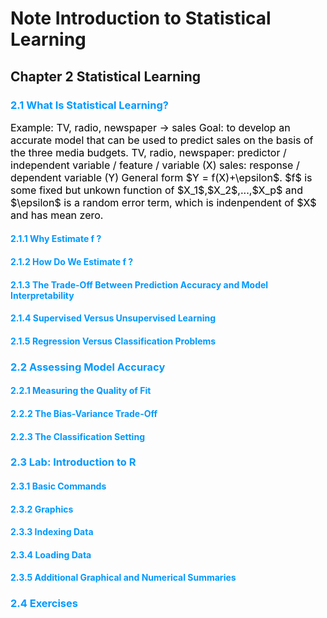 # Note Introduction to Statistical Learning
## Chapter 2 Statistical Learning

### <font color=#0099ff>2.1 What Is Statistical Learning?</font>
<font color=black size=3> 
Example: TV, radio, newspaper -> sales  
Goal: to develop an accurate model that can be used to predict sales on the basis of the three media budgets.  
TV, radio, newspaper: predictor / independent variable / feature / variable  (X)
sales: response / dependent variable (Y)  
General form $Y = f(X)+\epsilon$. $f$ is some fixed but unkown function of $X_1$,$X_2$,...,$X_p$ and $\epsilon$ is a random error term, which is indenpendent of $X$ and has mean zero.  


</font>

#### <font color=#0099ff>2.1.1 Why Estimate f ?</font>
#### <font color=#0099ff>2.1.2 How Do We Estimate f ?</font>
#### <font color=#0099ff>2.1.3 The Trade-Off Between Prediction Accuracy and Model Interpretability</font>
#### <font color=#0099ff>2.1.4 Supervised Versus Unsupervised Learning</font>
#### <font color=#0099ff>2.1.5 Regression Versus Classification Problems</font>
### <font color=#0099ff>2.2 Assessing Model Accuracy</font>
#### <font color=#0099ff>2.2.1 Measuring the Quality of Fit</font>
#### <font color=#0099ff>2.2.2 The Bias-Variance Trade-Off</font>
#### <font color=#0099ff>2.2.3 The Classification Setting</font>
### <font color=#0099ff>2.3 Lab: Introduction to R</font>
#### <font color=#0099ff>2.3.1 Basic Commands</font>
#### <font color=#0099ff>2.3.2 Graphics</font>
#### <font color=#0099ff>2.3.3 Indexing Data</font>
#### <font color=#0099ff>2.3.4 Loading Data</font>
#### <font color=#0099ff>2.3.5 Additional Graphical and Numerical Summaries</font>
### <font color=#0099ff>2.4 Exercises</font>


<!--
This is example of changing color and size
<font face="黑体">我是黑体字</font>
<font face="微软雅黑">我是微软雅黑</font>
<font face="STCAIYUN">我是华文彩云</font>
<font color=#0099ff size=7 face="黑体">color=#0099ff size=72 face="黑体"</font>
<font color=#00ffff size=72>color=#00ffff</font>
<font color=gray size=72>color=gray</font>  
<font color=gray>color=gray</font>
-->